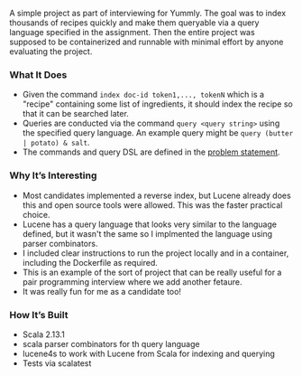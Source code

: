 A simple project as part of interviewing for Yummly. The goal was to index thousands of recipes quickly and make them 
queryable via a query language specified in the assignment. Then the entire project was supposed to be containerized 
and runnable with minimal effort by anyone evaluating the project.

### What It Does

- Given the command `index doc-id token1,..., tokenN` which is a "recipe" containing some list of ingredients, it should index the recipe so that it can be searched later.
- Queries are conducted via the command `query <query string>` using the specified query language. An example query might be `query (butter | potato) & salt`. 
- The commands and query DSL are defined in the [problem statement](https://github.com/jensawyer/indexService/blob/master/SearchEngine%20Programming%20Exercise.txt).

### Why It’s Interesting

- Most candidates implemented a reverse index, but Lucene already does this and open source tools were allowed. This was the faster practical choice.
- Lucene has a query language that looks very similar to the language defined, but it wasn't the same so I implmented the 
language using parser combinators.
- I included clear instructions to run the project locally and in a container, including the Dockerfile as required.
- This is an example of the sort of project that can be really useful for a pair programming interview where we add another fetaure.
- It was really fun for me as a candidate too!

### How It’s Built

- Scala 2.13.1
- scala parser combinators for th query language
- lucene4s to work with Lucene from Scala for indexing and querying
- Tests via scalatest 